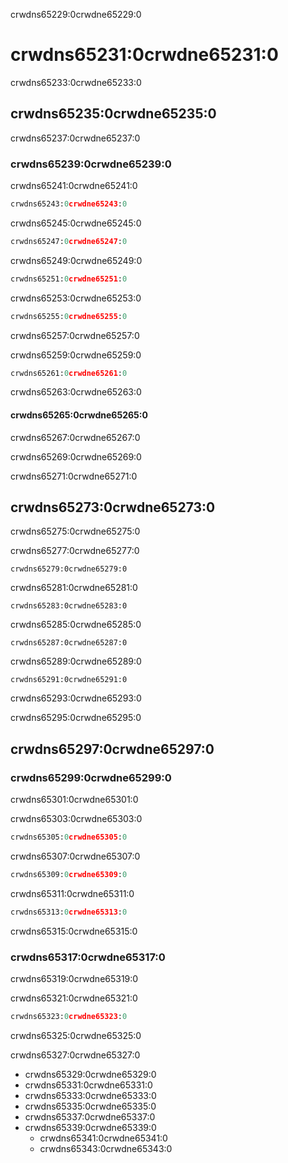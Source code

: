 crwdns65229:0crwdne65229:0
# crwdns65231:0crwdne65231:0

crwdns65233:0crwdne65233:0
## crwdns65235:0crwdne65235:0

crwdns65237:0crwdne65237:0

### crwdns65239:0crwdne65239:0

crwdns65241:0crwdne65241:0

```python
crwdns65243:0crwdne65243:0
```

crwdns65245:0crwdne65245:0

```python
crwdns65247:0crwdne65247:0
```

crwdns65249:0crwdne65249:0

```python
crwdns65251:0crwdne65251:0
```

crwdns65253:0crwdne65253:0

```python
crwdns65255:0crwdne65255:0
```
crwdns65257:0crwdne65257:0

crwdns65259:0crwdne65259:0

```python
crwdns65261:0crwdne65261:0
```

crwdns65263:0crwdne65263:0

#### crwdns65265:0crwdne65265:0

crwdns65267:0crwdne65267:0

crwdns65269:0crwdne65269:0

crwdns65271:0crwdne65271:0
## crwdns65273:0crwdne65273:0

crwdns65275:0crwdne65275:0

crwdns65277:0crwdne65277:0

```{figure} ../../figures/eyeball-test1.jpg
crwdns65279:0crwdne65279:0
```

crwdns65281:0crwdne65281:0

```{figure} ../../figures/eyeball-test2.jpg
crwdns65283:0crwdne65283:0
```

crwdns65285:0crwdne65285:0

```{figure} ../../figures/eyeball-test3.jpg
crwdns65287:0crwdne65287:0
```

crwdns65289:0crwdne65289:0

```{figure} ../../figures/eyeball-test-error.jpg
crwdns65291:0crwdne65291:0
```

crwdns65293:0crwdne65293:0

crwdns65295:0crwdne65295:0
## crwdns65297:0crwdne65297:0

### crwdns65299:0crwdne65299:0

crwdns65301:0crwdne65301:0

crwdns65303:0crwdne65303:0

```python
crwdns65305:0crwdne65305:0
```

crwdns65307:0crwdne65307:0

```python
crwdns65309:0crwdne65309:0
```

crwdns65311:0crwdne65311:0

```python
crwdns65313:0crwdne65313:0
```

crwdns65315:0crwdne65315:0

### crwdns65317:0crwdne65317:0

crwdns65319:0crwdne65319:0

crwdns65321:0crwdne65321:0

```python
crwdns65323:0crwdne65323:0
```

crwdns65325:0crwdne65325:0

crwdns65327:0crwdne65327:0

- crwdns65329:0crwdne65329:0
- crwdns65331:0crwdne65331:0
- crwdns65333:0crwdne65333:0
- crwdns65335:0crwdne65335:0
- crwdns65337:0crwdne65337:0
- crwdns65339:0crwdne65339:0
  - crwdns65341:0crwdne65341:0
  - crwdns65343:0crwdne65343:0
